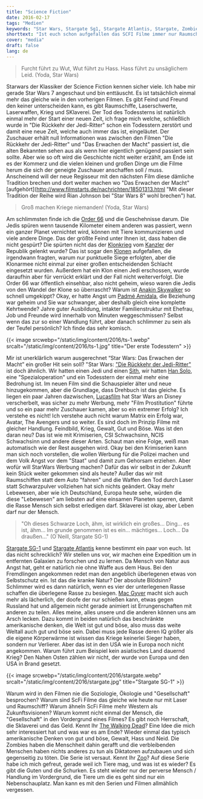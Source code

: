 ```yaml
---
title: "Science Fiction"
date: 2016-02-17
tags: "Medien"
keywords: "Star Wars, Stargate Sg1, Stargate Atlantis, Stargate, Zombies, Laser, Raumschiffe"
shorttext: "Ist euch schon aufgefallen das SCFI Filme immer nur Raumschiffe und Laser Waffen bieten, aber ansonsten wenig neues bieten? Es geht um Kriege, Zerstörung und Herrschaft."
cover: "media"
draft: false
lang: de
---
```


> Furcht führt zu Wut, Wut führt zu Hass. Hass führt zu unsäglichem Leid. (Yoda, Star Wars)

Starwars der Klassiker der Science Fiction kennen sicher viele. Ich habe mir gerade Star Wars 7 angeschaut und bin enttäuscht. Es ist tatsächlich einmal mehr das gleiche wie in den vorherigen Filmen. Es gibt Feind und Freund den keiner unterscheiden kann, es gibt Raumschiffe, Laserschwerte, Laserwaffen, Krieg und SKlaverei. Der Tod des Todessterns ist natürlich einmal mehr der Start einer neuen Zeit, ich frage mich welche, schließlich wurde in "Die Rückkehr der Jedi-Ritter" schon ein Todesstern zerstört und damit eine neue Zeit, welche auch immer das ist, eingeläutet. Der Zuschauer erhält null Informationen was zwischen den Filmen "Die Rückkehr der Jedi-Ritter" und "Das Erwachen der Macht" passiert ist, die alten Bekannten sehen aus als wenn hier eigentlich genügend passiert sein sollte. Aber wie so oft wird die Geschichte nicht weiter erzählt, am Ende ist es der Kommerz und die vielen kleinen und großen Dinge um die Filme herum die sich der geneigte Zuschauer anschaffen soll / muss. Anscheinend will der neue Regisseur mit den nächsten Film diese dämliche Tradition brechen und dort weiter machen wo "Das Erwachen der Macht" [aufgehört](http://www.filmstarts.de/nachrichten/18501313.html "Mit dieser Tradition der Reihe wird Rian Johnson bei "Star Wars 8" wohl brechen") hat. 

> Groß machen Kriege niemanden! (Yoda, Star Wars)

Am schlimmsten finde ich die [Order 66](http://jedipedia.wikia.com/wiki/Order_66 "Order 66") und die Geschehnisse darum. Die Jedis spüren wenn tausende Kilometer einem anderen was passiert, wenn ein ganzer Planet vernichtet wird, können mit Tiere kommunizieren und viele andere Dinge. Das der größte Feind unter Ihnen ist, dass haben die nicht gespürt? Die spürten nicht das der [Klonkrieg](http://jedipedia.wikia.com/wiki/Klonkriege "The Clone Wars") vom [Kanzler](http://jedipedia.wikia.com/wiki/Palpatine "Palpatine aka Darth Sidious") der Republik gelenkt wurde? Das ist sogar den [Klonen](http://jedipedia.wikia.com/wiki/Klon "Klone") aufgefallen, die irgendwann fragten, warum nur punktuelle Siege erfolgten, aber die Klonarmee nicht einmal zur einer großen entscheidenden Schlacht eingesetzt wurden. Außerdem hat ein Klon einen Jedi erschossen, wurde daraufhin aber für verrückt erklärt und der Fall nicht weiterverfolgt. Die Order 66 war öffentlich einsehbar, also nicht geheim, wieso waren die Jedis von den Wandel der Klone so überrascht? Warum ist [Anakin Skywalker](http://jedipedia.wikia.com/wiki/Anakin_Skywalker "Anakin Skywalker") so schnell umgekippt? Okay, er hatte Angst um [Padmé Amidala](http://jedipedia.wikia.com/wiki/Padm%C3%A9_Amidala "Padmé Amidala"), die Beziehung war geheim und Sie war schwanger, aber deshalb gleich eine komplette Kehrtwende? Jahre guter Ausbildung, intakter Familienstruktur mit Ehefrau, Job und Freunde wird innerhalb von Minuten weggeschmissen? Selbst wenn das zur so einer Wandlung führt, aber danach schlimmer zu sein als der Teufel persönlich? Ich finde das sehr komisch.

{{< image srcwebp="/static/img/content/2016/ts-1.webp" srcalt="/static/img/content/2016/ts-1.jpg" title="Der erste Todesstern" >}}

Mir ist unerklärlich warum ausgerechnet “Star Wars: Das Erwachen der Macht” ein großer Hit sein soll? "Star Wars: ["Die Rückkehr der Jedi-Ritter"](http://jedipedia.wikia.com/wiki/Episode_VI_%E2%80%93_Die_R%C3%BCckkehr_der_Jedi-Ritter "Star Wars: Die Rückkehr der Jedi Ritter") ist doch ähnlich. Wir hatten einen Jedi und einen [Sith](http://jedipedia.wikia.com/wiki/Sith "Sith: Der böse Jedi"), wir hatten [Han Solo](http://jedipedia.wikia.com/wiki/Han_Solo "Han Solo"), eine "Spezialoperation" und ein Todesstern der einmal mehr eine Bedrohung ist. Im neuen Film sind die Schauspieler älter und neue hinzugekommen, aber die Grundlage, dass Drehbuch ist das gleiche. Es liegen ein paar Jahren dazwischen, [Lucasfilm](http://lucasfilm.com/ "Lucasfilm ist Star Wars & Indianer Jones") hat Star Wars an Disney verscherbelt, was sicher zu mehr Werbung, mehr "Film Prostitution" führte und so ein paar mehr Zuschauer kamen, aber so ein extremer Erfolg? Ich verstehe es nicht! Ich verstehe auch nicht warum Matrix ein Erfolg war, Avatar, The Avengers und so weiter. Es sind doch im Prinzip Filme mit gleicher Handlung. Feindbild, Krieg, Gewalt, Gut und Böse. Was ist den daran neu? Das ist wie mit Krimiserien, CSI Schwachsinn, NCIS Schwachsinn und andere dieser Arten. Schaut man eine Folge, weiß man automatisch wie der Rest ausgehen wird. Okay bei den Krimiserien kann man sich noch vorstellen, die wollen Werbung für die Polizei machen und dem Volk Angst vor dem "Staat" und damit zum Gehorsam erziehen. Aber wofür will StarWars Werbung machen? Dafür das wir selbst in der Zukunft kein Stück weiter gekommen sind als heute? Außer das wir mit Raumschiffen statt dem Auto "fahren" und die Waffen den Tod durch Laser statt Schwarzpulver vollziehen hat sich nichts geändert. Okay mehr Lebewesen, aber wie ich Deutschland, Europa heute sehe, würden die diese "Lebewesen" am liebsten auf eine einsamen Planeten sperren, damit die Rasse Mensch sich selbst erledigen darf. Sklaverei ist okay, aber Leben darf nur der Mensch.

> "Oh dieses Schwarze Loch, ähm, ist wirklich ein großes... Ding... es ist, ähm... Im grunde genommen ist es ein... mächtiges... Loch... Da draußen..." (O´Neill, Stargate SG-1)

[Stargate SG-1](http://stargate-wiki.de/wiki/Stargate_Kommando_SG-1 "Stargate Kommando SG-1") und [Stargate Atlantis](http://stargate-wiki.de/wiki/Stargate_Atlantis "Stargate Atlantis") kenne bestimmt ein paar von euch. Ist das nicht schrecklich? Wir stellen uns vor, wir machen eine Expedition um in entfernten Galaxien zu forschen und zu lernen. Da Mensch von Natur aus Angst hat, geht er natürlich nie ohne Waffe aus dem Haus. Bei den Fremdlingen angekommen redet man den angeblich überlegenen etwas von Selbstschutz ein. Ist das die kranke Natur? Der absolute Blödsinn? Schlimmer wird es dann natürlich, wenn es vier der unterlegenen Rasse schaffen die überlegene Rasse zu besiegen. [Mac Gyver](http://www.imdb.com/title/tt0088559/ "Mac Gyver") macht sich auch mehr als lächerlich, der doofe der nur schießen kann, etwas gegen Russland hat und allgemein nicht gerade animiert ist Errungenschaften mit anderen zu teilen. Alles meine, alles unsere und die anderen können uns am Arsch lecken. Dazu kommt in beiden natürlich das beschränkte amerikanische denken, die Welt ist gut und böse, also muss das weite Weltall auch gut und böse sein. Dabei muss jede Rasse deren IQ größer als die eigene Körperwärme ist wissen das Kriege keinerlei Sieger haben, sondern nur Verlierer. Aber das ist in den USA wie in Europa noch nicht angekommen. Warum führt zum Beispiel kein asiatisches Land dauernd Krieg? Den Nahen Osten zählen wir nicht, der wurde von Europa und den USA in Brand gesetzt.

{{< image srcwebp="/static/img/content/2016/stargate.webp" srcalt="/static/img/content/2016/stargate.jpg" title="Stargate SG-1" >}}

Warum wird in den Filmen nie die Soziologie, Ökologie und "Gesellschaft" besprochen? Warum sind ScFi Filme das gleiche wie heute nur mit Laser und Raumschiff? Warum ähneln ScFi Filme mehr Western als Zukunftsvisionen? Warum kommt nicht einmal der Mensch, die "Gesellschaft" in den Vordergrund eines Filmes? Es gibt noch Herrschaft, die Sklaverei und das Geld. Kennt Ihr [The Walking Dead](http://www.amc.com/shows/the-walking-dead "The Walking Dead")? Eine Idee die mich sehr interessiert hat und was war es am Ende? Wieder einmal das typisch amerikanische Denken von gut und böse, Gewalt, Hass und Neid. Die Zombies haben die Menschheit dahin gerafft und die verbleibenden Menschen haben nichts anderes zu tun als Diktatoren aufzubauen und sich gegenseitig zu töten. Die Serie ist versaut. Kennt Ihr [Zoo](http://www.cbs.com/shows/zoo/ "Zoo - Die Serie")? Auf diese Serie habe ich mich gefreut, gerade weil ich Tiere mag, und was ist es wieder? Es gibt die Guten und die Schurken. Es steht wieder nur der perverse Mensch / Handlung im Vordergrund, die Tiere um die es geht sind nur ein Nebenschauplatz. Man kann es mit den Serien und Filmen allmählich vergessen. 
